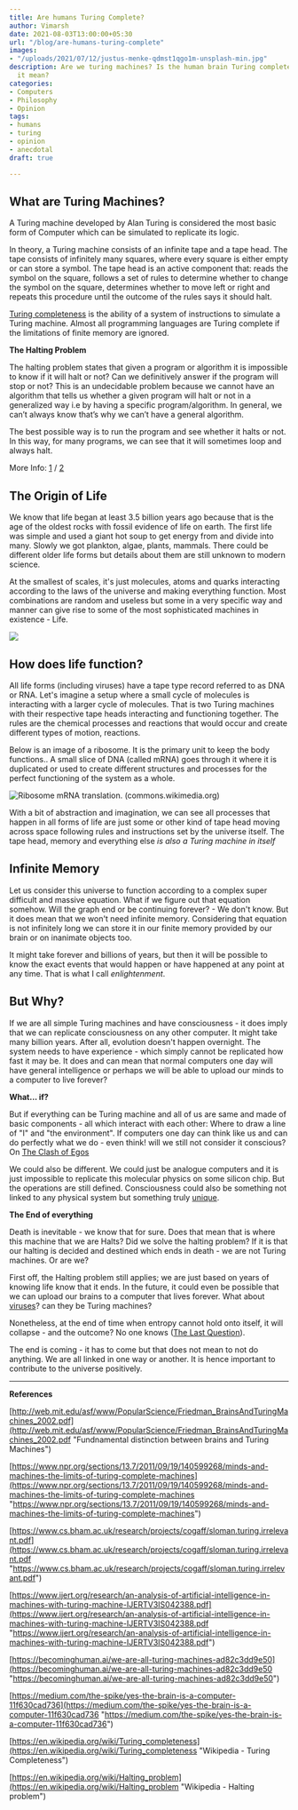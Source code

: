 ```yaml
---
title: Are humans Turing Complete?
author: Vimarsh
date: 2021-08-03T13:00:00+05:30
url: "/blog/are-humans-turing-complete"
images:
- "/uploads/2021/07/12/justus-menke-qdmst1qgo1m-unsplash-min.jpg"
description: Are we turing machines? Is the human brain Turing complete? What does
  it mean?
categories:
- Computers
- Philosophy
- Opinion
tags:
- humans
- turing
- opinion
- anecdotal
draft: true

---
```

## **What are Turing Machines?**

A Turing machine developed by Alan Turing is considered the most basic form of Computer which can be simulated to replicate its logic.

In theory, a Turing machine consists of an infinite tape and a tape head. The tape consists of infinitely many squares, where every square is either empty or can store a symbol. The tape head is an active component that: reads the symbol on the square, follows a set of rules to determine whether to change the symbol on the square, determines whether to move left or right and repeats this procedure until the outcome of the rules says it should halt.

[Turing completeness](https://en.wikipedia.org/wiki/Turing_completeness "Turing Completeness - Wikipedia") is the ability of a system of instructions to simulate a Turing machine. Almost all programming languages are Turing complete if the limitations of finite memory are ignored.

**The Halting Problem**

The halting problem states that given a program or algorithm it is impossible to know if it will halt or not? Can we definitively answer if the program will stop or not? This is an undecidable problem because we cannot have an algorithm that tells us whether a given program will halt or not in a generalized way i.e by having a specific program/algorithm. In general, we can’t always know that’s why we can’t have a general algorithm.

The best possible way is to run the program and see whether it halts or not. In this way, for many programs, we can see that it will sometimes loop and always halt.

More Info: [1](https://www.youtube.com/watch?v=macM_MtS_w4 "Turing & The Halting Problem - Computerphile [youtube]") / [2](https://www.youtube.com/watch?v=HeQX2HjkcNo "Veratasium [youtube] - Math has a fatal flaw")

## **The Origin of Life**

We know that life began at least 3.5 billion years ago because that is the age of the oldest rocks with fossil evidence of life on earth. The first life was simple and used a giant hot soup to get energy from and divide into many. Slowly we got plankton, algae, plants, mammals. There could be different older life forms but details about them are still unknown to modern science.

At the smallest of scales, it's just molecules, atoms and quarks interacting according to the laws of the universe and making everything function. Most combinations are random and useless but some in a very specific way and manner can give rise to some of the most sophisticated machines in existence - Life.

![](/uploads/2021/08/03/butterfly-851837_1280.jpg)

## **How does life function?**

All life forms (including viruses) have a tape type record referred to as DNA or RNA. Let's imagine a setup where a small cycle of molecules is interacting with a larger cycle of molecules. That is two Turing machines with their respective tape heads interacting and functioning together. The rules are the chemical processes and reactions that would occur and create different types of motion, reactions.

Below is an image of a ribosome. It is the primary unit to keep the body functions.. A small slice of DNA (called mRNA) goes through it where it is duplicated or used to create different structures and processes for the perfect functioning of the system as a whole.

![Ribosome mRNA translation. (commons.wikimedia.org)](https://miro.medium.com/max/700/1*LhaO8V-zOU3zNLL88uXVtg.png "Ribosome functioning")

With a bit of abstraction and imagination, we can see all processes that happen in all forms of life are just some or other kind of tape head moving across space following rules and instructions set by the universe itself. The tape head, memory and everything else _is also a Turing machine in itself_

## **Infinite Memory**

Let us consider this universe to function according to a complex super difficult and massive equation. What if we figure out that equation somehow. Will the graph end or be continuing forever? - We don't know. But it does mean that we won't need infinite memory. Considering that equation is not infinitely long we can store it in our finite memory provided by our brain or on inanimate objects too.

It might take forever and billions of years, but then it will be possible to know the exact events that would happen or have happened at any point at any time. That is what I call _enlightenment_.

## But Why?

If we are all simple Turing machines and have consciousness - it does imply that we can replicate consciousness on any other computer. It might take many billion years. After all, evolution doesn't happen overnight. The system needs to have experience - which simply cannot be replicated how fast it may be. It does and can mean that normal computers one day will have general intelligence or perhaps we will be able to upload our minds to a computer to live forever?

**What... if?**

But if everything can be Turing machine and all of us are same and made of basic components - all which interact with each other: Where to draw a line of "I" and "the environment". If computers one day can think like us and can do perfectly what we do - even think! will we still not consider it conscious? On [The Clash of Egos](https://aryantiwari.com/egos/ "The Clash of Egos by Aryan Tiwari")

We could also be different. We could just be analogue computers and it is just impossible to replicate this molecular physics on some silicon chip. But the operations are still defined. Consciousness could also be something not linked to any physical system but something truly [unique](https://en.wikipedia.org/wiki/Soul "Soul - Wikipedia").

**The End of everything**

Death is inevitable - we know that for sure. Does that mean that is where this machine that we are Halts? Did we solve the halting problem? If it is that our halting is decided and destined which ends in death - we are not Turing machines. Or are we?

First off, the Halting problem still applies; we are just based on years of knowing life know that it ends. In the future, it could even be possible that we can upload our brains to a computer that lives forever. What about [viruses](https://www.newscientist.com/question/are-viruses-alive/ "Are Viruses Alive? - New Scientist")? can they be Turing machines?

Nonetheless, at the end of time when entropy cannot hold onto itself, it will collapse - and the outcome? No one knows ([The Last Question](/uploads/2021/08/03/isaac-asimov-the-last-question-multivac.pdf "Isaac Asimove - The Last Question (Multivac)")).

The end is coming - it has to come but that does not mean to not do anything. We are all linked in one way or another. It is hence important to contribute to the universe positively.

***

**References**

[http://web.mit.edu/asf/www/PopularScience/Friedman_BrainsAndTuringMachines_2002.pdf](http://web.mit.edu/asf/www/PopularScience/Friedman_BrainsAndTuringMachines_2002.pdf "Fundnamental distinction between brains and Turing Machines")

[https://www.npr.org/sections/13.7/2011/09/19/140599268/minds-and-machines-the-limits-of-turing-complete-machines](https://www.npr.org/sections/13.7/2011/09/19/140599268/minds-and-machines-the-limits-of-turing-complete-machines "https://www.npr.org/sections/13.7/2011/09/19/140599268/minds-and-machines-the-limits-of-turing-complete-machines")

[https://www.cs.bham.ac.uk/research/projects/cogaff/sloman.turing.irrelevant.pdf](https://www.cs.bham.ac.uk/research/projects/cogaff/sloman.turing.irrelevant.pdf "https://www.cs.bham.ac.uk/research/projects/cogaff/sloman.turing.irrelevant.pdf")

[https://www.ijert.org/research/an-analysis-of-artificial-intelligence-in-machines-with-turing-machine-IJERTV3IS042388.pdf](https://www.ijert.org/research/an-analysis-of-artificial-intelligence-in-machines-with-turing-machine-IJERTV3IS042388.pdf "https://www.ijert.org/research/an-analysis-of-artificial-intelligence-in-machines-with-turing-machine-IJERTV3IS042388.pdf")

[https://becominghuman.ai/we-are-all-turing-machines-ad82c3dd9e50](https://becominghuman.ai/we-are-all-turing-machines-ad82c3dd9e50 "https://becominghuman.ai/we-are-all-turing-machines-ad82c3dd9e50")

[https://medium.com/the-spike/yes-the-brain-is-a-computer-11f630cad736](https://medium.com/the-spike/yes-the-brain-is-a-computer-11f630cad736 "https://medium.com/the-spike/yes-the-brain-is-a-computer-11f630cad736")

[https://en.wikipedia.org/wiki/Turing_completeness](https://en.wikipedia.org/wiki/Turing_completeness "Wikipedia - Turing Completeness")

[https://en.wikipedia.org/wiki/Halting_problem](https://en.wikipedia.org/wiki/Halting_problem "Wikipedia - Halting problem")